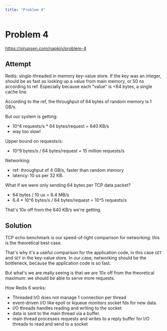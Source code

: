 ```yaml
---
title: "Problem 4"
---
```


# Problem 4

https://sirupsen.com/napkin/problem-4

## Attempt

Redis: single-threaded in memory key-value store.
If the key was an integer, should be as fast as looking
up a value from main memory, or 50 ns according to ref.
Especially because each "value" is <64 bytes, a single
cache line.

According to the ref, the throughput of 64 bytes of random
memory is 1 GB/s. 

But our system is getting:
* 10^4 requests/s * 64 bytes/request = 640 KB/s
* way too slow!

Upper bound on requests/s:
* 10^9 bytes/s / 64 bytes/request = 15 million requests/s

Networking:
* ref: throughput of 4 GB/s, faster than random memory
* latency: 10 us per 32 KB. 

What if we were only sending 64 bytes per TCP data packet?
* 64 bytes / 10 us = 6.4 MB/s
* 6.4 * 10^6 bytes/s / 64 bytes/request = 10^5 requests/s

That's 10x off from the 640 KB/s we're getting.

## Solution

TCP echo benchmark is our speed-of-light
comparison for networking: this is the theoretical 
best case. 

That's why it's a useful comparison for the application code,
in this case `GET` and `SET` in the key-value store.
In our case, networking should be the bottleneck, because
the application code is so fast.

But what's we are really seeing is that we are 10x off 
from the theoretical maximum: we should be able to serve
more requests. 



How Redis 6 works:
* Threaded I/O does not manage 1 connection per thread
* event-driven I/O like epoll or kqueue monitors socket fds
  for new data. 
* I/O threads handles reading and writing to the socket
* data is sent to the main thread via a buffer.
* main thread processes requests and writes to a reply buffer
  for I/O threads to read and send to a socket 


